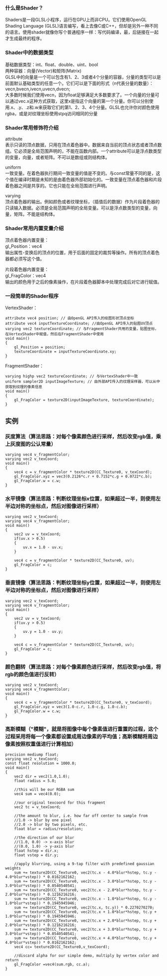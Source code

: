 ### 什么是Shader？

Shaders是一段GLSL小程序，运行在GPU上而非CPU。它们使用OpenGL Shading Language (GLSL)语言编写，看上去像C或C++，但却是另外一种不同的语言。使用shader就像你写个普通程序一样：写代码编译，最，后链接在一起才生成最终的程序。


### Shader中的数据类型
基础数据类型：int、float、double、uint、bool  
两种容器：向量(Vector)和矩阵(Matrix)  
GLSL中的向量是一个可以包含有1、2、3或者4个分量的容器，分量的类型可以是前面默认基础类型的任意一个。它们可以是下面的形式（n代表分量的数量）：vecn,bvecn,ivecn,uvecn,dvecn;  
大多数时候我们使用vecn，因为float足够满足大多数要求了。一个向量的分量可以通过vec.x这种方式获取，这里x是指这个向量的第一个分量。你可以分别使用.x、.y、.z和.w来获取它们的第1、2、3、4个分量。GLSL也允许你对颜色使用rgba，或是对纹理坐标使用stpq访问相同的分量

### Shader常用修饰符介绍
attribute  
表示只读的顶点数据，只用在顶点着色器中。数据来自当前的顶点状态或者顶点数组。它必须是全局范围声明的，不能在函数内部。一个attribute可以是浮点数类型的变量，向量，或者矩阵。不可以是数组或则结构体。

uniform  
一致变量。在着色器执行期间一致变量的值是不变的。与const常量不同的是，这个值在编译时期是未知的是由着色器外部初始化的。一致变量在顶点着色器和片段着色器之间是共享的。它也只能在全局范围进行声明。

varying  
顶点着色器的输出。例如颜色或者纹理坐标，（插值后的数据）作为片段着色器的只读输入数据。必须是全局范围声明的全局变量。可以是浮点数类型的变量，向量，矩阵。不能是结构体。

### Shader常用内置变量介绍
顶点着色器内置变量：    
gl_Position：vec4  
输出属性-变换后的顶点的位置，用于后面的固定的裁剪等操作。所有的顶点着色器都必须写这个值。

片段着色器内置变量：  
gl_FragColor：vec4  
输出的颜色用于之后的像素操作，在片段着色器脚本中处理完成后对它进行赋值。


### 一段简单的Shader程序
VertexShader：  
```shader
attribute vec4 position; // 由OpenGL API传入的绘图形状顶点坐标  
attribute vec4 inputTextureCoordinate; //由OpenGL API传入的贴图UV顶点  
varying vec2 textureCoordinate; // 与FragmentShader共用的变量，贴图坐标，在VertexShader中赋值，然后在FragmentShader中使用
void main()
{
	gl_Position = position;
	textureCoordinate = inputTextureCoordinate.xy;
}
```

FragmentShader：
```shader
varying highp vec2 textureCoordinate; // 与VertexShader中一致  
uniform sampler2D inputImageTexture; // 由外部API传入的纹理采样器，可以从中获取到纹理的像素信息
void main()
{
	gl_FragColor = texture2D(inputImageTexture, textureCoordinate);
}
```


## 实例
### 灰度算法（算法思路：对每个像素颜色进行采样，然后改变rgb值，乘上灰度图的公认常量）
```shader
varying vec4 v_fragmentColor;
varying vec2 v_texCoord;
void main()
{    
    vec4 c = v_fragmentColor * texture2D(CC_Texture0, v_texCoord);    
    gl_FragColor.xyz = vec3(0.2126*c.r + 0.7152*c.g + 0.0722*c.b);    
    gl_FragColor.w = c.w;
}
```

### 水平镜像（算法思路：判断纹理坐标x位置，如果超过一半，则使用左半边对称的坐标点，然后对图像进行采样）
```shader
varying vec2 v_texCoord;
varying vec4 v_fragmentColor;
void main()
{
    vec2 uv = v_texCoord;
    if(uv.x > 0.5)
    {
        uv.x = 1.0 - uv.x;
    }

    vec4 c = v_fragmentColor * texture2D(CC_Texture0, uv);
    gl_FragColor = c;
}
```

### 垂直镜像（算法思路：判断纹理坐标y位置，如果超过一半，则使用左半边对称的坐标点，然后对图像进行采样）
```shader
varying vec2 v_texCoord;
varying vec4 v_fragmentColor;
void main()
{
    vec2 uv = v_texCoord;
    if(uv.y > 0.5)
    {
        uv.y = 1.0 - uv.y;
    }

    vec4 c = v_fragmentColor * texture2D(CC_Texture0, uv);
    gl_FragColor = c;
}
```

### 颜色翻转（算法思路：对每个像素颜色进行采样，然后改变rgb值，将rgb的颜色值进行反转）
```shader
varying vec2 v_texCoord;
varying vec4 v_fragmentColor;
void main()
{
    vec4 c = v_fragmentColor * texture2D(CC_Texture0, v_texCoord);
    gl_FragColor.xyz = vec3(1.0-c.r, 1.0-c.g, 1.0-c.b);
    gl_FragColor.w = c.w;
}
```


### 高斯模糊（"模糊"，就是将图像中每个像素值进行重置的过程，这个过程采用将每一个像素都设置成周边像素的平均值；高斯模糊将周边像素按照权重值进行计算相加）

```shader
precision mediump float;
varying vec2 v_texCoord;
const float resolution = 1000.0;
void main()
{
    vec2 dir = vec2(1.0,1.0);    
    float radius = 5.0;    

    //this will be our RGBA sum    
    vec4 sum = vec4(0.0);

    //our original texcoord for this fragment    
    vec2 tc = v_texCoord;

    //the amount to blur, i.e. how far off center to sample from     
    //1.0 -> blur by one pixel    
    //2.0 -> blur by two pixels, etc.    
    float blur = radius/resolution;

    //the direction of our blur    
    //(1.0, 0.0) -> x-axis blur    
    //(0.0, 1.0) -> y-axis blur    
    float hstep = dir.x;
    float vstep = dir.y;

    //apply blurring, using a 9-tap filter with predefined gaussian weights 
    sum += texture2D(CC_Texture0, vec2(tc.x - 4.0*blur*hstep, tc.y - 4.0*blur*vstep)) * 0.0162162162;
    sum += texture2D(CC_Texture0, vec2(tc.x - 3.0*blur*hstep, tc.y - 3.0*blur*vstep)) * 0.0540540541;
    sum += texture2D(CC_Texture0, vec2(tc.x - 2.0*blur*hstep, tc.y - 2.0*blur*vstep)) * 0.1216216216;
    sum += texture2D(CC_Texture0, vec2(tc.x - 1.0*blur*hstep, tc.y - 1.0*blur*vstep)) * 0.1945945946;    
    sum += texture2D(CC_Texture0, vec2(tc.x, tc.y)) * 0.2270270270;
    sum += texture2D(CC_Texture0, vec2(tc.x + 1.0*blur*hstep, tc.y + 1.0*blur*vstep)) * 0.1945945946;
    sum += texture2D(CC_Texture0, vec2(tc.x + 2.0*blur*hstep, tc.y + 2.0*blur*vstep)) * 0.1216216216;
    sum += texture2D(CC_Texture0, vec2(tc.x + 3.0*blur*hstep, tc.y + 3.0*blur*vstep)) * 0.0540540541;
    sum += texture2D(CC_Texture0, vec2(tc.x + 4.0*blur*hstep, tc.y + 4.0*blur*vstep)) * 0.0162162162;
    vec4 cc= texture2D(CC_Texture0,v_texCoord);

    //discard alpha for our simple demo, multiply by vertex color and return    
    gl_FragColor =vec4(sum.rgb, cc.a);
}
```
